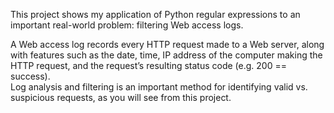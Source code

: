 This project shows my application of Python regular expressions to an important real-world problem: filtering Web access logs.  

A Web access log records every HTTP request made to a Web server, along with features such as the date, time, 
IP address of the computer making the HTTP request, and the request’s resulting status code (e.g. 200 == success).  
Log analysis and filtering is an important method for identifying valid vs. suspicious requests, as you will see from this project. 
